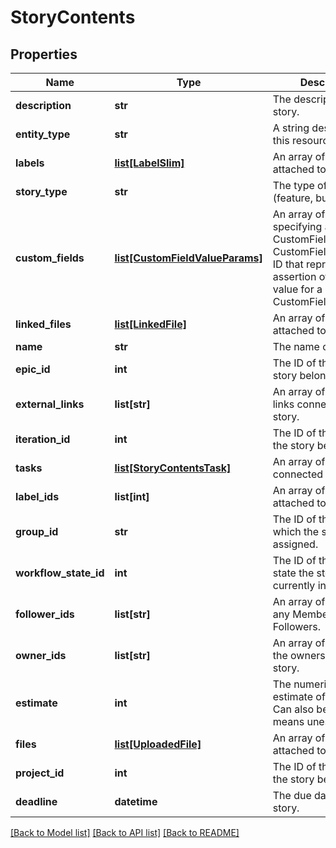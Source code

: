 # StoryContents

## Properties
Name | Type | Description | Notes
------------ | ------------- | ------------- | -------------
**description** | **str** | The description of the story. | [optional] 
**entity_type** | **str** | A string description of this resource. | [optional] 
**labels** | [**list[LabelSlim]**](LabelSlim.md) | An array of labels attached to the story. | [optional] 
**story_type** | **str** | The type of story (feature, bug, chore). | [optional] 
**custom_fields** | [**list[CustomFieldValueParams]**](CustomFieldValueParams.md) | An array of maps specifying a CustomField ID and CustomFieldEnumValue ID that represents an assertion of some value for a CustomField. | [optional] 
**linked_files** | [**list[LinkedFile]**](LinkedFile.md) | An array of linked files attached to the story. | [optional] 
**name** | **str** | The name of the story. | [optional] 
**epic_id** | **int** | The ID of the epic the story belongs to. | [optional] 
**external_links** | **list[str]** | An array of external links connected to the story. | [optional] 
**iteration_id** | **int** | The ID of the iteration the story belongs to. | [optional] 
**tasks** | [**list[StoryContentsTask]**](StoryContentsTask.md) | An array of tasks connected to the story. | [optional] 
**label_ids** | **list[int]** | An array of label ids attached to the story. | [optional] 
**group_id** | **str** | The ID of the group to which the story is assigned. | [optional] 
**workflow_state_id** | **int** | The ID of the workflow state the story is currently in. | [optional] 
**follower_ids** | **list[str]** | An array of UUIDs for any Members listed as Followers. | [optional] 
**owner_ids** | **list[str]** | An array of UUIDs of the owners of this story. | [optional] 
**estimate** | **int** | The numeric point estimate of the story. Can also be null, which means unestimated. | [optional] 
**files** | [**list[UploadedFile]**](UploadedFile.md) | An array of files attached to the story. | [optional] 
**project_id** | **int** | The ID of the project the story belongs to. | [optional] 
**deadline** | **datetime** | The due date of the story. | [optional] 

[[Back to Model list]](../README.md#documentation-for-models) [[Back to API list]](../README.md#documentation-for-api-endpoints) [[Back to README]](../README.md)

